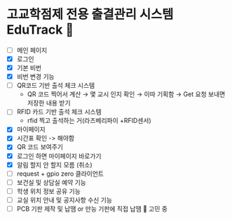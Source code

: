 # 고교학점제 전용 출결관리 시스템 EduTrack 📖

- [ ]  메인 페이지
- [x]  로그인
- [x]  기본 비번
- [x]  비번 변경 기능
- [ ]  QR코드 기반 출석 체크 시스템 
    - QR 코드 찍어서 계산 → 몇 교시 인지 확인 → 이따 기획함 → Get 요청 보내면 저장한 내용 받기
- [ ]  RFID 카드 기반 출석 체크 시스템
    - rfid 찍고 출석하는 거(라즈베리파이 +RFID센서)
- [x]  마이페이지
- [X]  시간표 확인 -> 해야함
- [x]  QR 코드 보여주기 
- [x]  로그인 하면 마이페이지 바로가기 
- [X]  알림 할지 안 할지 모름 (취소)
- [ ]  request + gpio zero 클라이언트
- [ ]  보건실 및 상담실 예약 기능
- [ ]  학생 위치 정보 공유 기능
- [ ]  교실 위치 안내 및 공지사항 수신 기능
- [ ]  PCB 기판 제작 및 납땜 or 만능 기판에 직접 납땜 🤔 고민 중